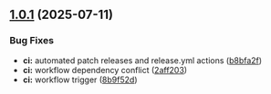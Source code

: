 ## [1.0.1](https://github.com/spoungeai/spounge-proto/compare/@spounge/proto-ts@1.0.0...@spounge/proto-ts@1.0.1) (2025-07-11)


### Bug Fixes

* **ci:** automated patch releases and release.yml actions ([b8bfa2f](https://github.com/spoungeai/spounge-proto/commit/b8bfa2f7b0fa0e2ce3726b1ed0cf9b8ee39cd105))
* **ci:** workflow dependency conflict ([2aff203](https://github.com/spoungeai/spounge-proto/commit/2aff203de18eacf8c88d04c1f15b7568e8f165c0))
* **ci:** workflow trigger ([8b9f52d](https://github.com/spoungeai/spounge-proto/commit/8b9f52db85c633d84e98d2197c9f194225e9464a))
